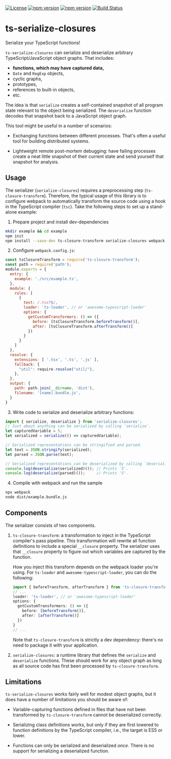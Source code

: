 [![License](https://img.shields.io/badge/License-BSD%203--Clause-blue.svg)](https://opensource.org/licenses/BSD-3-Clause)
[![npm version](https://badge.fury.io/js/serialize-closures.svg)](https://badge.fury.io/js/serialize-closures)
[![npm version](https://badge.fury.io/js/ts-closure-transform.svg)](https://badge.fury.io/js/ts-closure-transform)
[![Build Status](https://travis-ci.org/nokia/ts-serialize-closures.svg?branch=master)](https://travis-ci.org/nokia/ts-serialize-closures)

# ts-serialize-closures

Serialize your TypeScript functions!

`ts-serialize-closures` can serialize and deserialize arbitrary TypeScript/JavaScript object graphs. That includes:

  * **functions, which may have captured data,**
  * `Date` and `RegExp` objects,
  * cyclic graphs,
  * prototypes,
  * references to built-in objects,
  * etc.

The idea is that `serialize` creates a self-contained snapshot of all program state relevant to the object being serialized. The `deserialize` function decodes that snapshot back to a JavaScript object graph.

This tool might be useful in a number of scenarios:

  * Exchanging functions between different processes. That's often a useful tool for building distributed systems.

  * Lightweight remote post-mortem debugging: have failing processes create a neat little snapshot of their current state and send yourself that snapshot for analysis.

## Usage

The serializer (`serialize-closures`) requires a preprocessing step (`ts-closure-transform`). Therefore, the typical usage of this library is to configure webpack to automatically transform the source code using a hook in the TypeScript compiler (`tsc`). Take the following steps to set up a stand-alone example:

  1. Prepare project and install dev-dependencies
```bash
mkdir example && cd example
npm init
npm install --save-dev ts-closure-transform serialize-closures webpack webpack-cli typescript ts-loader util
```

  2. Configure `webpack.config.js`:
```javascript
const tsClosureTransform = require('ts-closure-transform');
const path = require('path');
module.exports = {
  entry: {
    example: './src/example.ts',
  },
  module: {
    rules: [
      {
        test: /.tsx?$/,
        loader: 'ts-loader', // or 'awesome-typescript-loader'
        options: {
          getCustomTransformers: () => ({
            before: [tsClosureTransform.beforeTransform()],
            after: [tsClosureTransform.afterTransform()]
          })
        }
      }
    ]
  },
  resolve: {
    extensions: [ '.tsx', '.ts', '.js' ],
    fallback: {
      "util": require.resolve("util/"),
    },
  },
  output: {
    path: path.join(__dirname, 'dist'),
    filename: '[name].bundle.js',
  }
}
```

  3. Write code to serialize and deserialize arbitrary functions:
```typescript
import { serialize, deserialize } from 'serialize-closures';
// Just about anything can be serialized by calling `serialize`.
let capturedVariable = 5;
let serialized = serialize(() => capturedVariable);

// Serialized representations can be stringified and parsed.
let text = JSON.stringify(serialized);
let parsed = JSON.parse(text);

// Serialized representations can be deserialized by calling `deserialize`.
console.log(deserialize(serialized)()); // Prints '5'.
console.log(deserialize(parsed)());     // Prints '5'.
```

  4. Compile with webpack and run the sample
```bash
npx webpack
node dist/example.bundle.js
```

## Components

The serializer consists of two components.

  1. `ts-closure-transform`: a transformation to inject in the TypeScript compiler's pass pipeline. This transformation will rewrite all function definitions to include a special `__closure` property. The serializer uses that `__closure` property to figure out which variables are captured by the function.

      How you inject this transform depends on the webpack loader you're using. For `ts-loader` and `awesome-typescript-loader`, you can do the following:

      ```typescript
      import { beforeTransform, afterTransform } from 'ts-closure-transform';
      // ...
      loader: 'ts-loader', // or 'awesome-typescript-loader'
      options: {
        getCustomTransformers: () => ({
          before: [beforeTransform()],
          after: [afterTransform()]
        })
      }
      // ...
      ```

      Note that `ts-closure-transform` is strictly a dev dependency: there's no need to package it with your application.

  2. `serialize-closures`: a runtime library that defines the `serialize` and `deserialize` functions. These should work for any object graph as long as all source code has first been processed by `ts-closure-transform`.


## Limitations

`ts-serialize-closures` works fairly well for modest object graphs, but it does have a number of limitations you should be aware of:

  * Variable-capturing functions defined in files that have not been transformed by `ts-closure-transform` cannot be deserialized correctly.

  * Serializing class definitions works, but only if they are first lowered to function definitions by the TypeScript compiler, i.e., the target is ES5 or lower.

  * Functions can only be serialized and deserialized *once.* There is no support for serializing a deserialized function.

